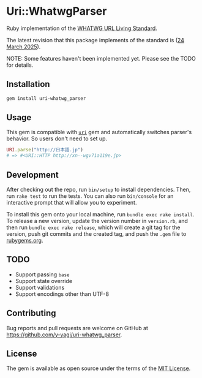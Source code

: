 # Uri::WhatwgParser

Ruby implementation of the [WHATWG URL Living Standard](https://url.spec.whatwg.org/).

The latest revision that this package implements of the standard is ([24 March 2025](https://url.spec.whatwg.org/commit-snapshots/cc8b776b89a6d92b5cc74581c8d90450d3c1e762/)).

NOTE: Some features haven't been implemented yet. Please see the TODO for details.

## Installation

```bash
gem install uri-whatwg_parser
```

## Usage

This gem is compatible with [`uri`](https://github.com/ruby/uri) gem and automatically switches parser's behavior. So users don't need to set up.

```ruby
URI.parse("http://日本語.jp")
# => #<URI::HTTP http://xn--wgv71a119e.jp>
```

## Development

After checking out the repo, run `bin/setup` to install dependencies. Then, run `rake test` to run the tests. You can also run `bin/console` for an interactive prompt that will allow you to experiment.

To install this gem onto your local machine, run `bundle exec rake install`. To release a new version, update the version number in `version.rb`, and then run `bundle exec rake release`, which will create a git tag for the version, push git commits and the created tag, and push the `.gem` file to [rubygems.org](https://rubygems.org).

## TODO

* Support passing `base`
* Support state override
* Support validations
* Support encodings other than UTF-8

## Contributing

Bug reports and pull requests are welcome on GitHub at https://github.com/y-yagi/uri-whatwg_parser.

## License

The gem is available as open source under the terms of the [MIT License](https://opensource.org/licenses/MIT).
